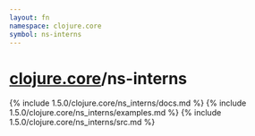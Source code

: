 ```yaml
---
layout: fn
namespace: clojure.core
symbol: ns-interns
---
```


# [clojure.core](../)/ns-interns

{% include 1.5.0/clojure.core/ns_interns/docs.md %}
{% include 1.5.0/clojure.core/ns_interns/examples.md %}
{% include 1.5.0/clojure.core/ns_interns/src.md %}

